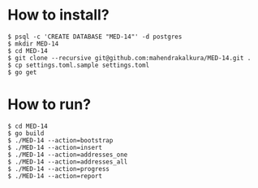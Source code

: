 How to install?
===============

```
$ psql -c 'CREATE DATABASE "MED-14"' -d postgres
$ mkdir MED-14
$ cd MED-14
$ git clone --recursive git@github.com:mahendrakalkura/MED-14.git .
$ cp settings.toml.sample settings.toml
$ go get
```

How to run?
===========

```
$ cd MED-14
$ go build
$ ./MED-14 --action=bootstrap
$ ./MED-14 --action=insert
$ ./MED-14 --action=addresses_one
$ ./MED-14 --action=addresses_all
$ ./MED-14 --action=progress
$ ./MED-14 --action=report
```
